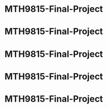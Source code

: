 # MTH9815-Final-Project
# MTH9815-Final-Project
# MTH9815-Final-Project
# MTH9815-Final-Project
# MTH9815-Final-Project
